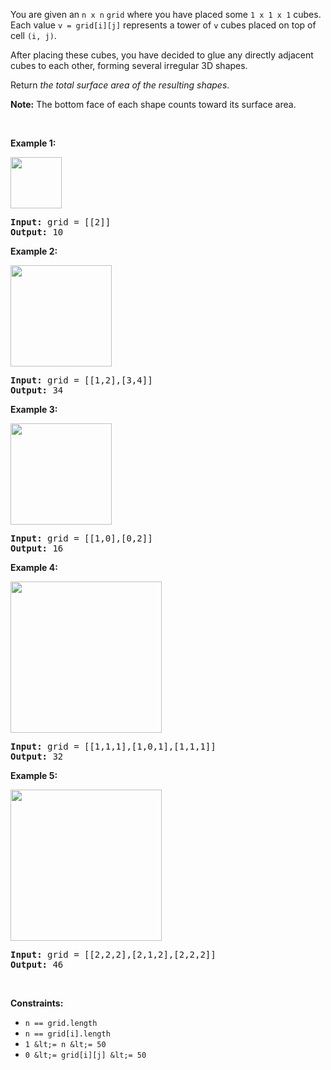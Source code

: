 You are given an `` n x n `` `` grid `` where you have placed some `` 1 x 1 x 1 `` cubes. Each value `` v = grid[i][j] `` represents a tower of `` v `` cubes placed on top of cell `` (i, j) ``.

After placing these cubes, you have decided to glue any directly adjacent cubes to each other, forming several irregular 3D shapes.

Return _the total surface area of the resulting shapes_.

__Note:__ The bottom face of each shape counts toward its surface area.

&nbsp;

__Example 1:__

<img alt="" src="https://assets.leetcode.com/uploads/2021/01/08/tmp-grid1.jpg" style="width: 82px; height: 82px;"/>

<pre>
<strong>Input:</strong> grid = [[2]]
<strong>Output:</strong> 10
</pre>

__Example 2:__

<img alt="" src="https://assets.leetcode.com/uploads/2021/01/08/tmp-grid2.jpg" style="width: 162px; height: 162px;"/>

<pre>
<strong>Input:</strong> grid = [[1,2],[3,4]]
<strong>Output:</strong> 34
</pre>

__Example 3:__

<img alt="" src="https://assets.leetcode.com/uploads/2021/01/08/tmp-grid3.jpg" style="width: 162px; height: 162px;"/>

<pre>
<strong>Input:</strong> grid = [[1,0],[0,2]]
<strong>Output:</strong> 16
</pre>

__Example 4:__

<img alt="" src="https://assets.leetcode.com/uploads/2021/01/08/tmp-grid4.jpg" style="width: 242px; height: 242px;"/>

<pre>
<strong>Input:</strong> grid = [[1,1,1],[1,0,1],[1,1,1]]
<strong>Output:</strong> 32
</pre>

__Example 5:__

<img alt="" src="https://assets.leetcode.com/uploads/2021/01/08/tmp-grid5.jpg" style="width: 242px; height: 242px;"/>

<pre>
<strong>Input:</strong> grid = [[2,2,2],[2,1,2],[2,2,2]]
<strong>Output:</strong> 46
</pre>

&nbsp;

__Constraints:__

*   `` n == grid.length ``
*   `` n == grid[i].length ``
*   `` 1 &lt;= n &lt;= 50 ``
*   `` 0 &lt;= grid[i][j] &lt;= 50 ``